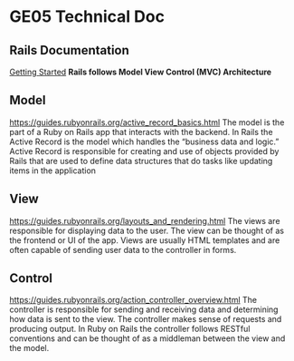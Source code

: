 # GE05 Technical Doc

## Rails Documentation

[Getting Started](https://guides.rubyonrails.org/getting_started.html)
**Rails follows Model View Control (MVC) Architecture**

## Model
https://guides.rubyonrails.org/active_record_basics.html
The model is the part of a Ruby on Rails app that interacts with the backend. In Rails the Active Record is the model which handles the “business data and logic.” Active Record is responsible for creating and use of objects provided by Rails that are used to define data structures that do tasks like updating items in the application

## View
https://guides.rubyonrails.org/layouts_and_rendering.html
The views are responsible for displaying data to the user. The view can be thought of as the frontend or UI of the app. Views are usually HTML templates and are often capable of sending user data to the controller in forms. 

## Control
https://guides.rubyonrails.org/action_controller_overview.html
The controller is responsible for sending and receiving data and determining how data is sent to the view. The controller makes sense of requests and producing output. In Ruby on Rails the controller follows RESTful conventions and can be thought of as a middleman between the view and the model.